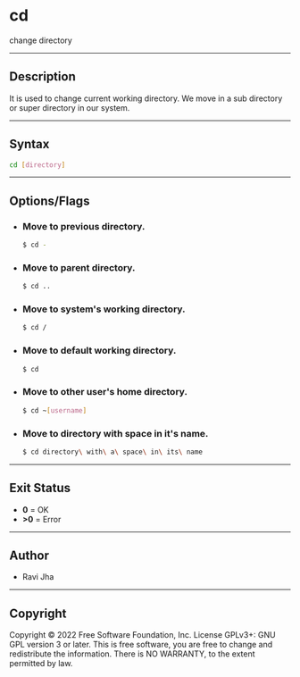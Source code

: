 # cd
change directory

---

## Description
It is used to change current working directory.
We move in a sub directory or super directory in our system.

---

## Syntax
```bash
cd [directory]
```
---

## Options/Flags
- ###  Move to previous directory.
    ```bash
    $ cd -
    ```
- ### Move to parent directory.
    ```bash
    $ cd ..
    ```
- ### Move to system's working directory.
    ```bash
    $ cd /
    ```
- ### Move to default working directory.
    ```bash
    $ cd
    ```
- ### Move to other user's home directory.
    ```bash
    $ cd ~[username]
    ```
- ### Move to directory with space in it's name.
    ```bash
    $ cd directory\ with\ a\ space\ in\ its\ name
    ```

---

## Exit Status
- **0** = OK
- **>0** = Error
---

## Author
- Ravi Jha

---

## Copyright
Copyright © 2022 Free Software Foundation, Inc. License GPLv3+: GNU GPL version 3 or later.
This is free software, you are free to change and redistribute the information. There is NO WARRANTY, to the extent permitted by law.
